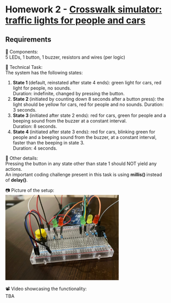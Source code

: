 # Homework 2 - [Crosswalk simulator: traffic lights for people and cars](./H2.ino)
## Requirements
:diamond_shape_with_a_dot_inside: Components:  
5 LEDs, 1 button, 1 buzzer, resistors and wires (per logic)

:diamond_shape_with_a_dot_inside: Technical Task:  
The system has the following states:
1. <b> State 1 </b>(default, reinstated after state 4 ends): green light for cars,
red light for people, no sounds.  
Duration: indefinite, changed by
pressing the button.
2. <b> State 2 </b>(initiated by counting down 8 seconds after a button press):
the light should be yellow for cars, red for people and no sounds.
Duration: 3 seconds.
3. <b>State 3 </b>(initiated after state 2 ends): red for cars, green for people
and a beeping sound from the buzzer at a constant interval.  
Duration: 8 seconds.
4. <b>State 4 </b>(initiated after state 3 ends): red for cars, blinking green
for people and a beeping sound from the buzzer, at a constant interval,
faster than the beeping in state 3.   
Duration: 4 seconds.

:large_orange_diamond: Other details:  
Pressing the button in any state other than state 1 should NOT yield any actions.  
An important coding challenge present in this task is using <b> millis() </b> instead of  <b> delay()</b>.

:camera: Picture of the setup:   
<img src="./Setup.jpeg" width=70% height=70%>
   

:film_projector: Video showcasing the functionality:  
TBA 
